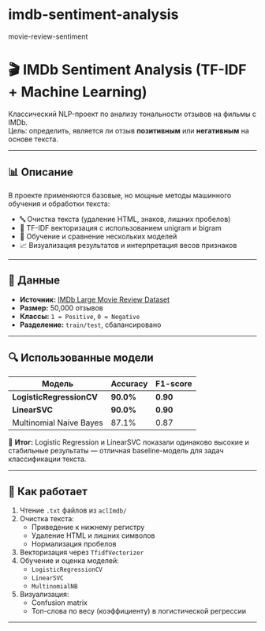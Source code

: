 # imdb-sentiment-analysis
movie-review-sentiment

# 🎬 IMDb Sentiment Analysis (TF-IDF + Machine Learning)

Классический NLP-проект по анализу тональности отзывов на фильмы с IMDb.  
Цель: определить, является ли отзыв **позитивным** или **негативным** на основе текста.

---

## 📊 Описание

В проекте применяются базовые, но мощные методы машинного обучения и обработки текста:

- 🔤 Очистка текста (удаление HTML, знаков, лишних пробелов)
- 🧠 TF-IDF векторизация с использованием unigram и bigram
- 🤖 Обучение и сравнение нескольких моделей
- 📈 Визуализация результатов и интерпретация весов признаков

---

## 📁 Данные

- **Источник:** [IMDb Large Movie Review Dataset](https://ai.stanford.edu/~amaas/data/sentiment/)
- **Размер:** 50,000 отзывов
- **Классы:** `1 = Positive`, `0 = Negative`
- **Разделение:** `train/test`, сбалансировано

---

## 🔍 Использованные модели

| Модель                  | Accuracy | F1-score |
|-------------------------|----------|----------|
| **LogisticRegressionCV**| **90.0%**| **0.90** |
| **LinearSVC**           | **90.0%**| **0.90** |
| Multinomial Naive Bayes | 87.1%    | 0.87     |

📌 **Итог:** Logistic Regression и LinearSVC показали одинаково высокие и стабильные результаты — отличная baseline-модель для задач классификации текста.

---

## 🧠 Как работает

1. Чтение `.txt` файлов из `aclImdb/`
2. Очистка текста:
   - Приведение к нижнему регистру
   - Удаление HTML и лишних символов
   - Нормализация пробелов
3. Векторизация через `TfidfVectorizer`
4. Обучение и оценка моделей:
   - `LogisticRegressionCV`
   - `LinearSVC`
   - `MultinomialNB`
5. Визуализация:
   - Confusion matrix
   - Топ-слова по весу (коэффициенту) в логистической регрессии

---
